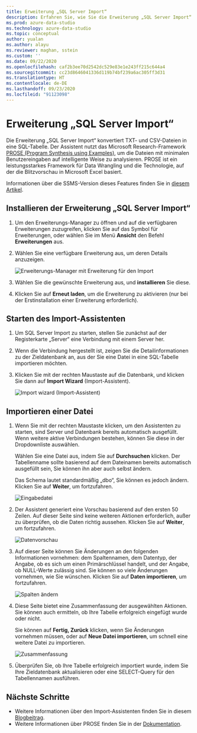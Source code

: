 ```yaml
---
title: Erweiterung „SQL Server Import“
description: Erfahren Sie, wie Sie die Erweiterung „SQL Server Import“ für Azure Data Studio installieren und verwenden, einen Assistenten, der TXT- und CSV-Dateien in eine SQL-Tabelle konvertiert.
ms.prod: azure-data-studio
ms.technology: azure-data-studio
ms.topic: conceptual
author: yualan
ms.author: alayu
ms.reviewer: maghan, sstein
ms.custom: ''
ms.date: 09/22/2020
ms.openlocfilehash: caf2b3ee70d2542dc529e83e1e243ff215c644a4
ms.sourcegitcommit: cc23d8646041336d119b74bf239a6ac305ff3d31
ms.translationtype: HT
ms.contentlocale: de-DE
ms.lasthandoff: 09/23/2020
ms.locfileid: "91123098"
---
```

# <a name="sql-server-import-extension"></a>Erweiterung „SQL Server Import“

Die Erweiterung „SQL Server Import“ konvertiert TXT- und CSV-Dateien in eine SQL-Tabelle. Der Assistent nutzt das Microsoft Research-Framework [PROSE (Program Synthesis using Examples)](https://microsoft.github.io/prose/), um die Dateien mit minimalen Benutzereingaben auf intelligente Weise zu analysieren. PROSE ist ein leistungsstarkes Framework für Data Wrangling und die Technologie, auf der die Blitzvorschau in Microsoft Excel basiert.

Informationen über die SSMS-Version dieses Features finden Sie in [diesem Artikel](../../relational-databases/import-export/import-flat-file-wizard.md).

## <a name="install-the-sql-server-import-extension"></a>Installieren der Erweiterung „SQL Server Import“

1. Um den Erweiterungs-Manager zu öffnen und auf die verfügbaren Erweiterungen zuzugreifen, klicken Sie auf das Symbol für Erweiterungen, oder wählen Sie im Menü **Ansicht** den Befehl **Erweiterungen** aus.
2. Wählen Sie eine verfügbare Erweiterung aus, um deren Details anzuzeigen.

   ![Erweiterungs-Manager mit Erweiterung für den Import](media/sql-server-import-extension/import-wizard-install.png)

3. Wählen Sie die gewünschte Erweiterung aus, und **installieren** Sie diese.
4. Klicken Sie auf **Erneut laden**, um die Erweiterung zu aktivieren (nur bei der Erstinstallation einer Erweiterung erforderlich).

## <a name="start-import-wizard"></a>Starten des Import-Assistenten

1. Um SQL Server Import zu starten, stellen Sie zunächst auf der Registerkarte „Server“ eine Verbindung mit einem Server her.
2. Wenn die Verbindung hergestellt ist, zeigen Sie die Detailinformationen zu der Zieldatenbank an, aus der Sie eine Datei in eine SQL-Tabelle importieren möchten.
3. Klicken Sie mit der rechten Maustaste auf die Datenbank, und klicken Sie dann auf **Import Wizard** (Import-Assistent).

    ![Import wizard (Import-Assistent)](media/sql-server-import-extension/open-import-wizard.png)

## <a name="importing-a-file"></a>Importieren einer Datei

1. Wenn Sie mit der rechten Maustaste klicken, um den Assistenten zu starten, sind Server und Datenbank bereits automatisch ausgefüllt. Wenn weitere aktive Verbindungen bestehen, können Sie diese in der Dropdownliste auswählen. 

    Wählen Sie eine Datei aus, indem Sie auf **Durchsuchen** klicken. Der Tabellenname sollte basierend auf dem Dateinamen bereits automatisch ausgefüllt sein, Sie können ihn aber auch selbst ändern.

    Das Schema lautet standardmäßig „dbo“, Sie können es jedoch ändern. Klicken Sie auf **Weiter**, um fortzufahren.

    ![Eingabedatei](media/sql-server-import-extension/import-wizard-input-file.png)

2. Der Assistent generiert eine Vorschau basierend auf den ersten 50 Zeilen. Auf dieser Seite sind keine weiteren Aktionen erforderlich, außer zu überprüfen, ob die Daten richtig aussehen. Klicken Sie auf **Weiter**, um fortzufahren.

    ![Datenvorschau](media/sql-server-import-extension/import-wizard-preview-data.png)

3. Auf dieser Seite können Sie Änderungen an den folgenden Informationen vornehmen: dem Spaltennamen, dem Datentyp, der Angabe, ob es sich um einen Primärschlüssel handelt, und der Angabe, ob NULL-Werte zulässig sind. Sie können so viele Änderungen vornehmen, wie Sie wünschen. Klicken Sie auf **Daten importieren**, um fortzufahren.

    ![Spalten ändern](media/sql-server-import-extension/import-wizard-modify-columns.png)

4. Diese Seite bietet eine Zusammenfassung der ausgewählten Aktionen. Sie können auch ermitteln, ob Ihre Tabelle erfolgreich eingefügt wurde oder nicht.

    Sie können auf **Fertig, Zurück** klicken, wenn Sie Änderungen vornehmen müssen, oder auf **Neue Datei importieren**, um schnell eine weitere Datei zu importieren.

    ![Zusammenfassung](media/sql-server-import-extension/import-wizard-summary.png)

5. Überprüfen Sie, ob Ihre Tabelle erfolgreich importiert wurde, indem Sie Ihre Zieldatenbank aktualisieren oder eine SELECT-Query für den Tabellennamen ausführen.

## <a name="next-steps"></a>Nächste Schritte

- Weitere Informationen über den Import-Assistenten finden Sie in diesem [Blogbeitrag](https://cloudblogs.microsoft.com/sqlserver/2018/08/30/the-august-release-of-sql-operations-studio-is-now-available/).
- Weitere Informationen über PROSE finden Sie in der [Dokumentation](https://microsoft.github.io/prose/).